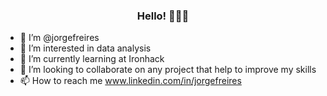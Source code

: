 


   <h3 align="center">Hello! 🙋🏽‍♂️</h3>




 
  
- 👋 I’m @jorgefreires
- 👀 I’m interested in data analysis
- 🌱 I’m currently learning at Ironhack
- 💞️ I’m looking to collaborate on any project that help to improve my skills
- 📫 How to reach me www.linkedin.com/in/jorgefreires
